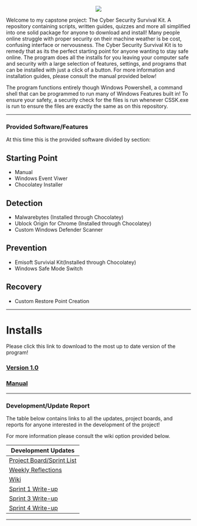 <p align="center">
  <img src="https://github.com/FlameSpyro/Cyber-Security-Survival-Kit/assets/70916199/71130dc6-b10a-4af2-a76c-688902441c98" />
</p>

Welcome to my capstone project: The Cyber Security Survival Kit. A repository containing scripts, written guides, quizzes and more all simplified into one solid package for anyone to download and install! Many people online struggle with proper security on their machine weather is be cost, confusing interface or nervousness. The Cyber Security Survival Kit is to remedy that as its the perfect starting point for anyone wanting to stay safe online. The program does all the installs for you leaving your computer safe and security with a large selection of features, settings, and programs that can be installed with just a click of a button. For more information and installation guides, please consult the manual provided below!

The program functions entirely though Windows Powershell, a command shell that can be programmed to run many of Windows Features built in! To ensure your safety, a security check for the files is run whenever CSSK.exe is run to ensure the files are exactly the same as on this repository.

***

### Provided Software/Features
At this time this is the provided software divided by section:

## Starting Point
* Manual
* Windows Event Viwer
* Chocolatey Installer

## Detection
* Malwarebytes (Installed through Chocolatey)
* Ublock Origin for Chrome (Installed through Chocolatey)
* Custom Windows Defender Scanner

## Prevention
* Emisoft Survivial Kit(Installed through Chocolatey)
* Windows Safe Mode Switch

## Recovery
* Custom Restore Point Creation

***

# Installs

Please click this link to download to the most up to date version of the program!

### [Version 1.0](https://github.com/FlameSpyro/Cyber-Security-Survival-Kit/releases/tag/v1.0.0)

### [Manual](https://github.com/FlameSpyro/Cyber-Security-Survival-Kit/blob/main/Database/Manual%20Draft.pdf)

***

### Development/Update Report

The table below contains links to all the updates, project boards, and reports for anyone interested in the development of the project!

For more information please consult the wiki option provided below.

| Development Updates  |
| ------------- |
| [Project Board/Sprint List](https://github.com/users/FlameSpyro/projects/3) |
| [Weekly Reflections](https://github.com/FlameSpyro/Cyber-Security-Survival-Kit/wiki/Reflections) |
| [Wiki](https://github.com/FlameSpyro/Cyber-Security-Survival-Kit/wiki) |
| [Sprint 1 Write-up](https://github.com/FlameSpyro/Cyber-Security-Survival-Kit/wiki/Sprint-1-Write%E2%80%90up) |
| [Sprint 3 Write-up](https://github.com/FlameSpyro/Cyber-Security-Survival-Kit/wiki/Sprint-3-Report) | 
| [Sprint 4 Write-up](https://github.com/FlameSpyro/Cyber-Security-Survival-Kit/wiki/Sprint-4-Report) |

***


